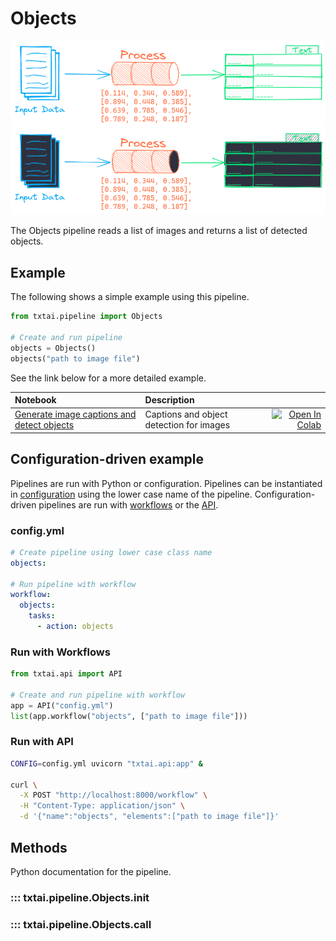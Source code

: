 # Objects

![pipeline](../../images/pipeline.png#only-light)
![pipeline](../../images/pipeline-dark.png#only-dark)

The Objects pipeline reads a list of images and returns a list of detected objects.

## Example

The following shows a simple example using this pipeline.

```python
from txtai.pipeline import Objects

# Create and run pipeline
objects = Objects()
objects("path to image file")
```

See the link below for a more detailed example.

| Notebook  | Description  |       |
|:----------|:-------------|------:|
| [Generate image captions and detect objects](https://github.com/neuml/txtai/blob/master/examples/25_Generate_image_captions_and_detect_objects.ipynb) | Captions and object detection for images | [![Open In Colab](https://colab.research.google.com/assets/colab-badge.svg)](https://colab.research.google.com/github/neuml/txtai/blob/master/examples/25_Generate_image_captions_and_detect_objects.ipynb) |

## Configuration-driven example

Pipelines are run with Python or configuration. Pipelines can be instantiated in [configuration](../../../api/configuration/#pipeline) using the lower case name of the pipeline. Configuration-driven pipelines are run with [workflows](../../../workflow/#configuration-driven-example) or the [API](../../../api#local-instance).

### config.yml
```yaml
# Create pipeline using lower case class name
objects:

# Run pipeline with workflow
workflow:
  objects:
    tasks:
      - action: objects
```

### Run with Workflows

```python
from txtai.api import API

# Create and run pipeline with workflow
app = API("config.yml")
list(app.workflow("objects", ["path to image file"]))
```

### Run with API

```bash
CONFIG=config.yml uvicorn "txtai.api:app" &

curl \
  -X POST "http://localhost:8000/workflow" \
  -H "Content-Type: application/json" \
  -d '{"name":"objects", "elements":["path to image file"]}'
```

## Methods

Python documentation for the pipeline.

### ::: txtai.pipeline.Objects.__init__
### ::: txtai.pipeline.Objects.__call__
